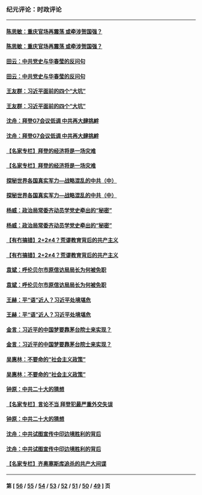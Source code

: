 ### 纪元评论：时政评论
---
#### [陈思敏：重庆官场再震荡 或牵涉贺国强？](../../pages/nsc1025/n12765362.md) 
#### [陈思敏：重庆官场再震荡 或牵涉贺国强？](../../pages/nsc1025/n12765362.md) 
#### [田云：中共党史与华春莹的反问句](../../pages/nsc1025/n12765178.md) 
#### [田云：中共党史与华春莹的反问句](../../pages/nsc1025/n12765178.md) 
#### [王友群：习近平面前的四个“大坑”](../../pages/nsc1025/n12764829.md) 
#### [王友群：习近平面前的四个“大坑”](../../pages/nsc1025/n12764829.md) 
#### [沈舟：拜登G7会议低调 中共再大肆挑衅](../../pages/nsc1025/n12764946.md) 
#### [沈舟：拜登G7会议低调 中共再大肆挑衅](../../pages/nsc1025/n12764946.md) 
#### [【名家专栏】拜登的经济将是一场灾难](../../pages/nsc1025/n12764361.md) 
#### [【名家专栏】拜登的经济将是一场灾难](../../pages/nsc1025/n12764361.md) 
#### [探秘世界各国真实军力—战略混乱的中共（中）](../../pages/nsc1025/n12752686.md) 
#### [探秘世界各国真实军力—战略混乱的中共（中）](../../pages/nsc1025/n12752686.md) 
#### [杨威：政治局常委齐动员学党史牵出的“秘密”](../../pages/nsc1025/n12764642.md) 
#### [杨威：政治局常委齐动员学党史牵出的“秘密”](../../pages/nsc1025/n12764642.md) 
#### [【有冇搞错】2+2≠4？荒谬教育背后的共产主义](../../pages/nsc1025/n12763590.md) 
#### [【有冇搞错】2+2≠4？荒谬教育背后的共产主义](../../pages/nsc1025/n12763590.md) 
#### [袁斌：呼伦贝尔市原信访局局长为何被免职](../../pages/nsc1025/n12764106.md) 
#### [袁斌：呼伦贝尔市原信访局局长为何被免职](../../pages/nsc1025/n12764106.md) 
#### [王赫：平“语”近人？习近平处境堪危](../../pages/nsc1025/n12764038.md) 
#### [王赫：平“语”近人？习近平处境堪危](../../pages/nsc1025/n12764038.md) 
#### [金言：习近平的中国梦要靠茅台院士来实现？](../../pages/nsc1025/n12763651.md) 
#### [金言：习近平的中国梦要靠茅台院士来实现？](../../pages/nsc1025/n12763651.md) 
#### [吴惠林：不要命的“社会主义政策”](../../pages/nsc1025/n12763218.md) 
#### [吴惠林：不要命的“社会主义政策”](../../pages/nsc1025/n12763218.md) 
#### [钟原：中共二十大的猜想](../../pages/nsc1025/n12762958.md) 
#### [【名家专栏】言论不当 拜登犯最严重外交失误](../../pages/nsc1025/n12762668.md) 
#### [钟原：中共二十大的猜想](../../pages/nsc1025/n12762958.md) 
#### [沈舟：中共试图宣传中印边境胜利的背后](../../pages/nsc1025/n12762992.md) 
#### [沈舟：中共试图宣传中印边境胜利的背后](../../pages/nsc1025/n12762992.md) 
#### [【名家专栏】齐奥塞斯库追杀的共产大间谍](../../pages/nsc1025/n12760246.md) 

---
#### 第 [ [56](./56.md) / [55](./55.md) / [54](./54.md) / [53](./53.md) / [52](./52.md) / [51](./51.md) / [50](./50.md) / [49](./49.md) ] 页
